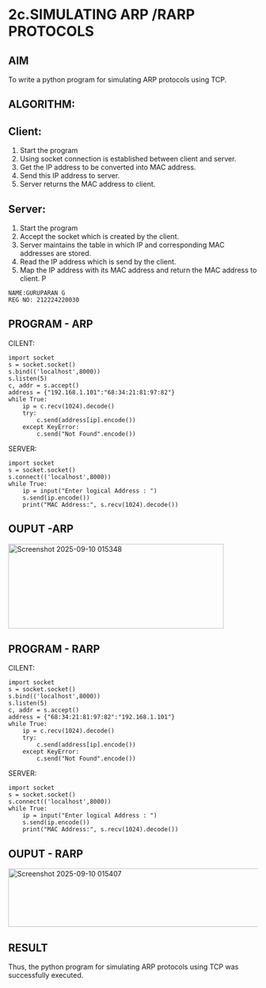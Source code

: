# 2c.SIMULATING ARP /RARP PROTOCOLS
## AIM
To write a python program for simulating ARP protocols using TCP.
## ALGORITHM:
## Client:
1. Start the program
2. Using socket connection is established between client and server.
3. Get the IP address to be converted into MAC address.
4. Send this IP address to server.
5. Server returns the MAC address to client.
## Server:
1. Start the program
2. Accept the socket which is created by the client.
3. Server maintains the table in which IP and corresponding MAC addresses are
stored.
4. Read the IP address which is send by the client.
5. Map the IP address with its MAC address and return the MAC address to client.
P

```
NAME:GURUPARAN G
REG NO: 212224220030
```


## PROGRAM - ARP

CILENT:

```
import socket
s = socket.socket()
s.bind(('localhost',8000))
s.listen(5)
c, addr = s.accept()
address = {"192.168.1.101":"68:34:21:81:97:82"}
while True:
    ip = c.recv(1024).decode()
    try:
        c.send(address[ip].encode())
    except KeyError:
        c.send("Not Found".encode())
```

SERVER:

```
import socket
s = socket.socket()
s.connect(('localhost',8000))
while True:
    ip = input("Enter logical Address : ")
    s.send(ip.encode())
    print("MAC Address:", s.recv(1024).decode())
```

## OUPUT -ARP

<img width="435" height="171" alt="Screenshot 2025-09-10 015348" src="https://github.com/user-attachments/assets/ef9ff2a1-3a36-4d78-90a2-f2c249ce8cb7" />



## PROGRAM - RARP

CILENT:

````
import socket
s = socket.socket()
s.bind(('localhost',8000))
s.listen(5)
c, addr = s.accept()
address = {"68:34:21:81:97:82":"192.168.1.101"}
while True:
    ip = c.recv(1024).decode()
    try:
        c.send(address[ip].encode())
    except KeyError:
        c.send("Not Found".encode())
````

SERVER:

```
import socket
s = socket.socket()
s.connect(('localhost',8000))
while True:
    ip = input("Enter logical Address : ")
    s.send(ip.encode())
    print("MAC Address:", s.recv(1024).decode())
```

## OUPUT - RARP

<img width="901" height="118" alt="Screenshot 2025-09-10 015407" src="https://github.com/user-attachments/assets/0964ac7d-f8ea-4862-809a-5f06437d1fff" />

## RESULT
Thus, the python program for simulating ARP protocols using TCP was successfully 
executed.
